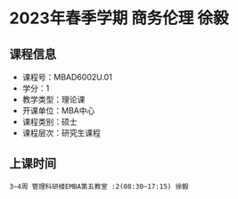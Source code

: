 # 2023年春季学期 商务伦理 徐毅






## 课程信息

- 课程号：MBAD6002U.01
- 学分：1
- 教学类型：理论课
- 开课单位：MBA中心
- 课程类别：硕士
- 课程层次：研究生课程

## 上课时间

```
3~4周 管理科研楼EMBA第五教室 :2(08:30~17:15) 徐毅
```

